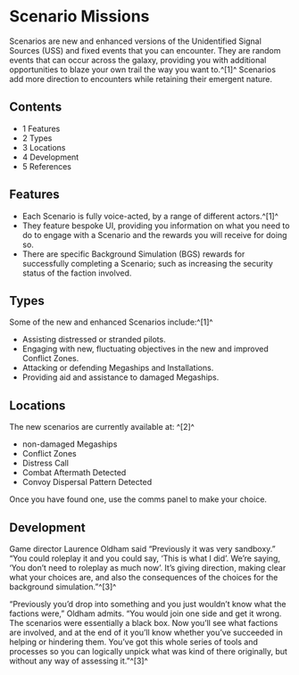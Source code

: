 # Scenario Missions
Scenarios are new and enhanced versions of the Unidentified Signal Sources (USS) and fixed events that you can encounter. They are random events that can occur across the galaxy, providing you with additional opportunities to blaze your own trail the way you want to.^[1]^ Scenarios add more direction to encounters while retaining their emergent nature.

## Contents

- 1 Features
- 2 Types
- 3 Locations
- 4 Development
- 5 References

## Features

- Each Scenario is fully voice-acted, by a range of different actors.^[1]^
- They feature bespoke UI, providing you information on what you need to do to engage with a Scenario and the rewards you will receive for doing so.
- There are specific Background Simulation (BGS) rewards for successfully completing a Scenario; such as increasing the security status of the faction involved.

## Types

Some of the new and enhanced Scenarios include:^[1]^

- Assisting distressed or stranded pilots.
- Engaging with new, fluctuating objectives in the new and improved Conflict Zones.
- Attacking or defending Megaships and Installations.
- Providing aid and assistance to damaged Megaships.

## Locations

The new scenarios are currently available at: ^[2]^

- non-damaged Megaships
- Conflict Zones
- Distress Call
- Combat Aftermath Detected
- Convoy Dispersal Pattern Detected

Once you have found one, use the comms panel to make your choice.

## Development

Game director Laurence Oldham said “Previously it was very sandboxy.” “You could roleplay it and you could say, ‘This is what I did’. We’re saying, ‘You don’t need to roleplay as much now’. It’s giving direction, making clear what your choices are, and also the consequences of the choices for the background simulation.”^[3]^

“Previously you’d drop into something and you just wouldn’t know what the factions were,” Oldham admits. “You would join one side and get it wrong. The scenarios were essentially a black box. Now you’ll see what factions are involved, and at the end of it you’ll know whether you’ve succeeded in helping or hindering them. You’ve got this whole series of tools and processes so you can logically unpick what was kind of there originally, but without any way of assessing it.”^[3]^